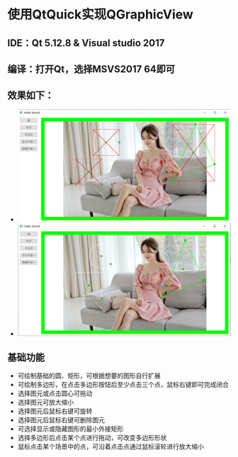 # 使用QtQuick实现QGraphicView
## IDE：Qt 5.12.8 & Visual studio 2017
## 编译：打开Qt，选择MSVS2017 64即可
## 效果如下：
* ![image](Screenshot/1.png)
* ![image](Screenshot/2.png)

## 基础功能
* 可绘制基础的圆、矩形，可根据想要的图形自行扩展
* 可绘制多边形，在点击多边形按钮后至少点击三个点，鼠标右键即可完成闭合
* 选择图元或点击圆心可拖动
* 选择图元可放大缩小
* 选择图元后鼠标右键可旋转
* 选择图元后鼠标右键可删除图元
* 可选择显示或隐藏图形的最小外接矩形
* 选择多边形后点击某个点进行拖动，可改变多边形形状
* 鼠标点击某个场景中的点，可沿着点击点通过鼠标滚轮进行放大缩小



